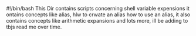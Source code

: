 #!/bin/bash
This Dir contains scripts concerning shell variable expensions it  ontains concepts like alias, hlw to crwate an alias how to use an alias, it also contains concepts like arithmetic expansions and lots more, ill be adding to tbjs read me over time.
